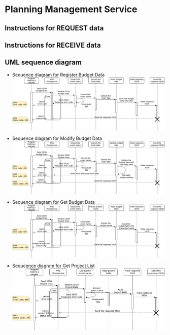 # Planning Management Service

## Instructions for REQUEST data

## Instructions for RECEIVE data
 
## UML sequence diagram
- Sequence diagram for Register Budget Data
![Resiger Budget Data](./img/UMLRegisterBudgetData.jpg "Register Budget Data")

- Sequence diagram for Modify Budget Data
![Modify Budget Data](./img/UML_ModifyBudgetData.jpg "Modify Budget Data")

- Sequence diagram for Get Budget Data
![Get Budget Data](./img/UML_GetBudgetData.jpg "Get Budget Data")

- Sequcence diagram for Get Project List
![Get Project List](./img/UML_GetProjectList.jpg "Get Project List")